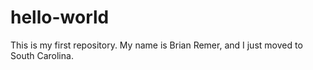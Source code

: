 # hello-world
This is my first repository. 
My name is Brian Remer, and I just moved to South Carolina. 
